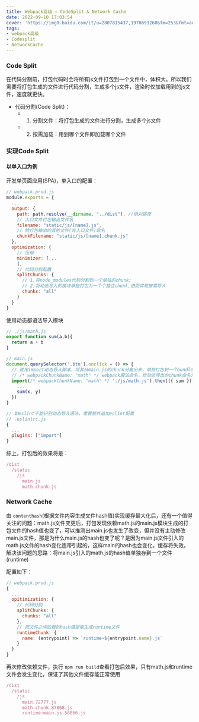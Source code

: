 ```yaml
---
title: Webpack高级 — CodeSplit & Network Cache
date: 2022-09-10 17:03:54
cover: 'https://img0.baidu.com/it/u=2807815437,1978693260&fm=253&fmt=auto&app=138&f=PNG?w=516&h=500'
tags:
- webpack高级
- Codesplit
- NetworkCache
---
```

### Code Split
在代码分割前，打包代码时会将所有js文件打包到一个文件中，体积大。所以我们需要将打包生成的文件进行代码分割，生成多个js文件，渲染时仅加载用到的js文件，速度就更快。
- 代码分割(Code Split)：
  - 1. 分割文件：将打包生成的文件进行分割，生成多个js文件
  - 2. 按需加载：用到哪个文件即加载哪个文件

### 实现Code Split
#### 以单入口为例
开发单页面应用(SPA)，单入口的配置：
```js
// webpack.prod.js
module.exports = {
  ...
  output: {
    path: path.resolve(__dirname, "../dist"), //绝对路径
    // 入口文件打包输出文件名
    filename: "static/js/[name].js",
    // 给打包输出的其他文件(非入口文件)命名
    chunkFilename: "static/js/[name].chunk.js"
  },
  optimization: {
    // 压缩
    minimizer: [...
    ],
    // 代码分割配置
    splitChunks: {
      // 1.将node_modules代码分割到一个单独的chunk; 
      // 2.将动态导入的模块单独打包为一个个独立chunk,进而实现按需导入
      chunks: "all"
    }
  }
}
```
使用动态都语法导入模块
```js
// ./js/math.js
export function sum(a,b){
  return a + b
}

// main.js
document.querySelector('.btn').onclick = () => {
  // 使用import动态导入脚本，将其从main.js的chunk分离出来，单独打包到一个bundle中
  // /* webpackChunkName: "math" */ webpack魔法命名，给动态导出的chunk命名为 math,方便见名知意
  import(/* webpackChunkName: "math" */ './js/math.js').then(({ sum }) => {
    ...
    sum(x, y)
  })
}

// 如eslint不能识别动态导入语法，需要额外追加eslint配置
// .eslintrc.js
{
  ...
  plugins: ["import"]
}
```
综上，打包后的效果将是：
```js
/dist
  /static
    /js
      main.js
      math.chunk.js
```

### Network Cache
由 `contenthash`(根据文件内容生成文件hash值)实现缓存最大化后，还有一个值得关注的问题：math.js文件变更后，打包发现依赖math.js的main.js模块生成的打包文件的hash值也变了，可以推测出main.js也发生了改变，但并没有主动修改main.js文件，那是为什么main.js的hash也变了呢？是因为main.js文件引入的math.js文件的hash变化连带引起的，这样main的hash也会变化，缓存将失效。解决该问题的思路：将main.js引入的math.js的hash值单独存到一个文件(runtime)

配置如下：
```js
// webpack.prod.js
{
  ...
  opitimization: {
    // 代码分割
    splitChunks: {
      chunks: "all"
    },
    // 把文件之间依赖的hash值提取生成runtime文件
    runtimeChunk: {
      name: (entrypoint) => `runtime~${entrypoint.name}.js`
    }
  }
}
```
再次修改依赖文件，执行 `npm run build`查看打包后效果，只有math.js和runtime文件会发生变化，保证了其他文件缓存能正常使用
```js
/dist
  /static
    /js
      main.72777.js
      math.chunk.87868.js
      runtime~main.js.56866.js
```

